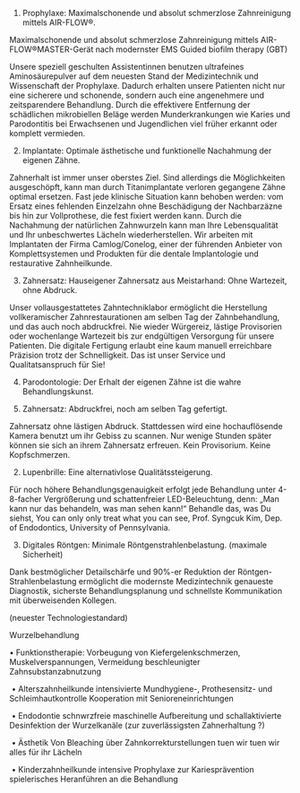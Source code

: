 1. Prophylaxe: Maximalschonende und absolut schmerzlose Zahnreinigung mittels AIR-FLOW®.

Maximalschonende und absolut schmerzlose Zahnreinigung mittels AIR-FLOW®MASTER-Gerät nach modernster EMS Guided biofilm therapy (GBT)

Unsere speziell geschulten Assistentinnen benutzen ultrafeines Aminosäurepulver auf dem neuesten Stand der Medizintechnik und Wissenschaft der Prophylaxe. Dadurch erhalten unsere Patienten nicht nur eine sicherere und schonende, sondern auch eine angenehmere und zeitsparendere Behandlung. Durch die effektivere Entfernung der schädlichen mikrobiellen Beläge werden Munderkrankungen wie Karies und Parodontitis bei Erwachsenen und Jugendlichen viel früher erkannt oder komplett vermieden.


2. Implantate: Optimale ästhetische und funktionelle Nachahmung der eigenen Zähne.

Zahnerhalt ist immer unser oberstes Ziel. Sind allerdings die Möglichkeiten ausgeschöpft, kann man durch Titanimplantate verloren gegangene Zähne optimal ersetzen. Fast jede klinische Situation kann behoben werden: vom Ersatz eines fehlenden Einzelzahn ohne Beschädigung der Nachbarzäzne bis hin zur Vollprothese, die fest fixiert werden kann. Durch die Nachahmung der natürlichen Zahnwurzeln kann man Ihre Lebensqualität und Ihr unbeschwertes Lächeln wiederherstellen. Wir arbeiten mit Implantaten der Firma Camlog/Conelog, einer der führenden Anbieter von Komplettsystemen und Produkten für die dentale Implantologie und restaurative Zahnheilkunde.


3. Zahnersatz: Hauseigener Zahnersatz aus Meistarhand: Ohne Wartezeit, ohne Abdruck.

Unser vollausgestattetes Zahntechniklabor ermöglicht die Herstellung vollkeramischer Zahnrestaurationen am selben Tag der Zahnbehandlung, und das auch noch abdruckfrei. Nie wieder Würgereiz, lästige Provisorien oder wochenlange Wartezeit bis zur endgültigen Versorgung für unsere Patienten. Die digitale Fertigung erlaubt eine kaum manuell erreichbare Präzision trotz der Schnelligkeit. Das ist unser Service und Qualitatsanspruch für Sie!


4. Parodontologie: Der Erhalt der eigenen Zähne ist die wahre Behandlungskunst.


1. Zahnersatz: Abdruckfrei, noch am selben Tag gefertigt.

Zahnersatz ohne lästigen Abdruck. Stattdessen wird eine hochauflösende Kamera benutzt um ihr Gebiss zu scannen. Nur wenige Stunden später können sie  sich an ihrem Zahnersatz erfreuen. Kein Provisorium. Keine Kopfschmerzen.


2. Lupenbrille: Eine alternativlose Qualitätssteigerung.

Für noch höhere Behandlungsgenauigkeit erfolgt jede Behandlung unter 4-8-facher Vergrößerung und schattenfreier LED-Beleuchtung, denn:
„Man kann nur das behandeln, was man sehen kann!“ Behandle das, was Du siehst, You can only only treat what you can see,
Prof. Syngcuk Kim, Dep. of Endodontics, University of Pennsylvania.

3. Digitales Röntgen: Minimale Röntgenstrahlenbelastung.               (maximale Sicherheit)

Dank bestmöglicher Detailschärfe und 90%-er Reduktion der Röntgen-Strahlenbelastung ermöglicht die modernste Medizintechnik genaueste Diagnostik, sicherste Behandlungsplanung und schnellste Kommunikation mit überweisenden Kollegen.

(neuester Technologiestandard)



Wurzelbehandlung

• Funktionstherapie: 
Vorbeugung von Kiefergelenkschmerzen, Muskelverspannungen, Vermeidung beschleunigter Zahnsubstanzabnutzung

 • Alterszahnheilkunde
intensivierte Mundhygiene-, Prothesensitz- und Schleimhautkontrolle
Kooperation mit Senioreneinrichtungen

 • Endodontie
schnwrzfreie maschinelle Aufbereitung und schallaktivierte Desinfektion der Wurzelkanäle
(zur zuverlässigsten Zahnerhaltung ?)

 • Ästhetik
Von Bleaching über Zahnkorrekturstellungen tuen wir tuen wir alles für ihr Lächeln

 • Kinderzahnheilkunde
intensive Prophylaxe zur Kariesprävention
spielerisches Heranführen an die Behandlung
